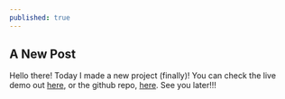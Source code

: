 ```yaml
---
published: true
---
```

## A New Post

Hello there! Today I made a new project (finally)! You can check the live demo out [here](http://stripetest.somebody4545.repl.co/), or the github repo, [here](https://github.com/somebody4545/stripetest). See you later!!!
